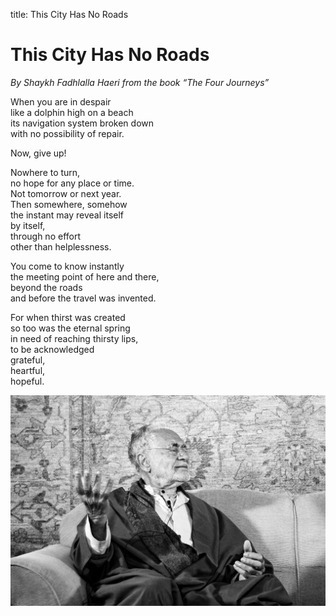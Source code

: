 title: This City Has No Roads

# This City Has No Roads

_By Shaykh Fadhlalla Haeri from the book “The Four Journeys”_

When you are in despair  
like a dolphin high on a beach  
its navigation system broken down  
with no possibility of repair.
    
Now, give up!
    
Nowhere to turn,  
no hope for any place or time.  
Not tomorrow or next year.  
Then somewhere, somehow  
the instant may reveal itself  
by itself,  
through no effort  
other than helplessness.  
  
You come to know instantly  
the meeting point of here and there,  
beyond the roads  
and before the travel was invented.  
  
For when thirst was created  
so too was the eternal spring  
in need of reaching thirsty lips,  
to be acknowledged  
grateful,  
heartful,  
hopeful.  
  
![Hope](./img/sfh_thread_truth.jpg)